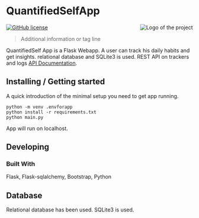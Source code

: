 # QuantifiedSelfApp
<img src="https://img.icons8.com/nolan/96/check-all.png" alt="Logo of the project" align="right">

 [![GitHub license](https://img.shields.io/badge/license-MIT-blue.svg?style=flat-square)](https://github.com/your/your-project/blob/master/LICENSE)
> Additional information or tag line

QuantifiedSelf App is a Flask Webapp. A user can track his daily habits and get insights. relational database and SQLite3 is used. REST API on trackers and logs
<a href="/QuantifiedSelfAPI">API Documentation</a>.

## Installing / Getting started

A quick introduction of the minimal setup you need to get app running.

```shell
python -m venv .envforapp
python install -r requirements.txt
python main.py
```
App will run on localhost.
## Developing

### Built With
Flask, Flask-sqlalchemy, Bootstrap, Python

## Database

Relational database has been used. SQLite3 is used.
